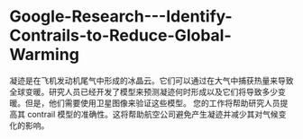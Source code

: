 # Google-Research---Identify-Contrails-to-Reduce-Global-Warming
凝迹是在飞机发动机尾气中形成的冰晶云。它们可以通过在大气中捕获热量来导致全球变暖。研究人员已经开发了模型来预测凝迹何时形成以及它们将导致多少变暖。但是，他们需要使用卫星图像来验证这些模型。 您的工作将帮助研究人员提高其 contrail 模型的准确性。这将帮助航空公司避免产生凝迹并减少其对气候变化的影响。
